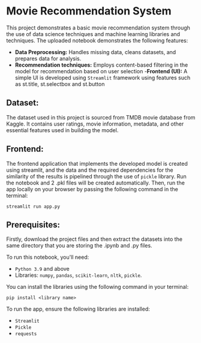 # Movie Recommendation System
This project demonstrates a basic movie recommendation system through the use of data science techniques and machine learning libraries and techniques.
The uploaded notebook demonstrates the following features:
- **Data Preprocessing:** Handles missing data, cleans datasets, and prepares data for analysis.
- **Recommendation techniques:** Employs content-based filtering in the model for recommendation based on user selection
-**Frontend (UI):** A simple UI is developed using `Streamlit` framework using features such as st.title, st.selectbox and st.button

## Dataset:
The dataset used in this project is sourced from TMDB movie database from Kaggle. It contains user ratings, movie information, metadata, and other essential features used in building the model.

## Frontend:
The frontend application that implements the developed model is created using streamlit, and the data and the required dependencies for the similarity of the results is pipelined through the use of `pickle` library.
Run the notebook and 2 .pkl files will be created automatically.
Then, run the app locally on your browser by passing the following command in the terminal:
```
streamlit run app.py
```

## Prerequisites:
Firstly, download the project files and then extract the datasets into the same directory that you are storing the .ipynb and .py files.

To run this notebook, you'll need:  
- `Python 3.9` and above  
- Libraries: `numpy`, `pandas`, `scikit-learn`, `nltk`, `pickle`.

You can install the libraries using the following command in your terminal:
```
pip install <library name>
```

To run the app, ensure the following libraries are installed:

- `Streamlit`
- `Pickle`
- `requests`

